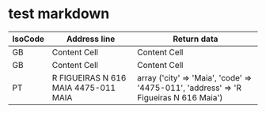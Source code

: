# test markdown

| IsoCode  | Address line | Return data |
| ------------- | ------------- | ------------- |
| GB  | Content Cell  | Content Cell  |
| GB  | Content Cell  | Content Cell  |
| PT | R FIGUEIRAS N 616 MAIA 4475-011 MAIA | array ('city' => 'Maia', 'code' => '4475-011', 'address' => 'R Figueiras N 616 Maia') |
